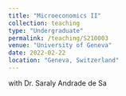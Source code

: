 ```yaml
---
title: "Microeconomics II"
collection: teaching
type: "Undergraduate"
permalink: /teaching/S210003
venue: "University of Geneva"
date: 2022-02-22
location: "Geneva, Switzerland"
---
```


with Dr. Saraly Andrade de Sa
